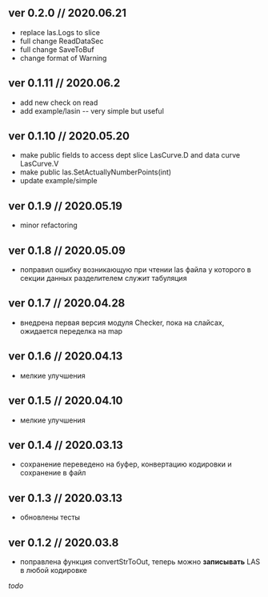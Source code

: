 ﻿## ver 0.2.0 // 2020.06.21 ##

- replace las.Logs to slice
- full change ReadDataSec 
- full change SaveToBuf 
- change format of Warning

## ver 0.1.11 // 2020.06.2 ##

- add new check on read
- add example/lasin -- very simple but useful 

## ver 0.1.10 // 2020.05.20 ##

- make public fields to access dept slice LasCurve.D and data curve LasCurve.V
- make public las.SetActuallyNumberPoints(int)
- update example/simple

## ver 0.1.9 // 2020.05.19 ##

- minor refactoring

## ver 0.1.8 // 2020.05.09 ##

- поправил ошибку возникающую при чтении las файла у которого в секции данных разделителем служит табуляция

## ver 0.1.7 // 2020.04.28 ##

- внедрена первая версия модуля Checker, пока на слайсах, ожидается переделка на map

## ver 0.1.6 // 2020.04.13 ##

- мелкие улучшения

## ver 0.1.5 // 2020.04.10 ##

- мелкие улучшения

## ver 0.1.4 // 2020.03.13 ##

- сохранение переведено на буфер, конвертацию кодировки и сохранение в файл

## ver 0.1.3 // 2020.03.13 ##

- обновлены тесты

## ver 0.1.2 // 2020.03.8 ##

- поправлена функция convertStrToOut, теперь можно __записывать__ LAS в любой кодировке

_todo_

